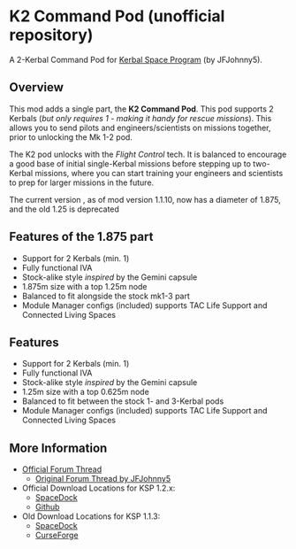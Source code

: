 # K2 Command Pod (unofficial repository)
A 2-Kerbal Command Pod for [Kerbal Space Program][1] (by JFJohnny5).

## Overview
This mod adds a single part, the **K2 Command Pod**. This pod supports 2 Kerbals (*but only requires 1 - making it handy for rescue missions*). This allows you to send pilots and engineers/scientists on missions together, prior to unlocking the Mk 1-2 pod. 

The K2 pod unlocks with the *Flight Control* tech. It is balanced to encourage a good base of initial single-Kerbal missions before stepping up to two-Kerbal missions, where you can start training your engineers and scientists to prep for larger missions in the future.

The current version , as of mod version 1.1.10, now has a diameter of 1.875, and the old 1.25 is deprecated

## Features of the 1.875 part
* Support for 2 Kerbals (min. 1)
* Fully functional IVA
* Stock-alike style *inspired* by the Gemini capsule
* 1.875m size with a top 1.25m node
* Balanced to fit alongside the stock mk1-3 part
* Module Manager configs (included) supports TAC Life Support and Connected Living Spaces


## Features
* Support for 2 Kerbals (min. 1)
* Fully functional IVA
* Stock-alike style *inspired* by the Gemini capsule
* 1.25m size with a top 0.625m node
* Balanced to fit between the stock 1- and 3-Kerbal pods
* Module Manager configs (included) supports TAC Life Support and Connected Living Spaces

## More Information
* [Official Forum Thread][2]
  * [Original Forum Thread by JFJohnny5][2a]
* Official Download Locations for KSP 1.2.x:
  * [SpaceDock][3]
  * [Github][4]
* Old Download Locations for KSP 1.1.3:
  * [SpaceDock][5]
  * [CurseForge][6]


[1]: http://kerbalspaceprogram.com
[2]: http://forum.kerbalspaceprogram.com/index.php?/topic/155013-12-k2-command-pod-two-kerbal-stock-alike-pod/
[2a]: http://forum.kerbalspaceprogram.com/index.php?/topic/94581-112-k2-command-pod-two-kerbal-stock-alike-pod-v14/
[3]: http://spacedock.info/mod/1163/K2%20Command%20Pod%20Continued
[4]: https://github.com/linuxgurugamer/K2_Command_Pod
[5]: http://spacedock.info/mod/700/K2%20Command%20Pod
[6]: https://kerbal.curseforge.com/projects/k2-command-pod

